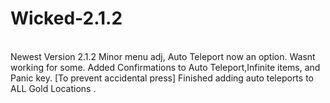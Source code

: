 # Wicked-2.1.2
\
Newest Version 2.1.2
Minor menu adj, 
Auto Teleport now an option. Wasnt working for some.
Added Confirmations to Auto Teleport,Infinite items, and Panic key.
[To prevent accidental press]
Finished adding auto teleports to ALL Gold Locations .
